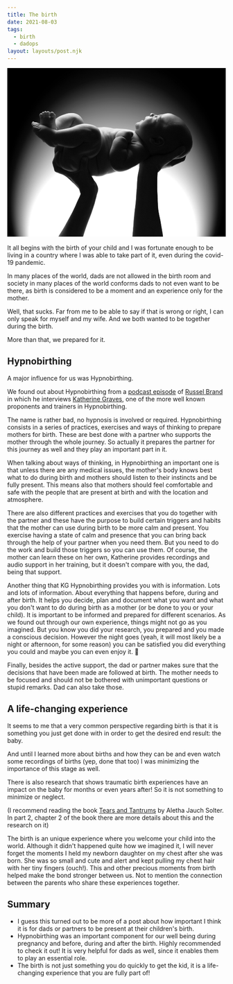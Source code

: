 ```yaml
---
title: The birth
date: 2021-08-03
tags:
  - birth
  - dadops
layout: layouts/post.njk
---
```

![](/img/Depositphotos_13773062_s-2019.jpg)

It all begins with the birth of your child and I was fortunate enough to be living in a country where I was able to take part of it, even during the covid-19 pandemic.

In many places of the world, dads are not allowed in the birth room and society in many places of the world conforms dads to not even want to be there, as birth is considered to be a moment and an experience only for the mother.

Well, that sucks. Far from me to be able to say if that is wrong or right, I can only speak for myself and my wife. And we both wanted to be together during the birth.

More than that, we prepared for it. 

## Hypnobirthing

A major influence for us was Hypnobirthing.

We found out about Hypnobirthing from a [podcast episode](https://www.kghypnobirthing.com/hypnobirthing-videos/russell-brand-talks-about-kghypnobirthing/under-the-skin-podcast-birth-feminism-power.html) of [Russel Brand ](https://www.russellbrand.com/) in which he interviews [Katherine Graves](https://www.kghypnobirthing.com/), one of the more well known proponents and trainers in Hypnobirthing.

The name is rather bad, no hypnosis is involved or required. Hypnobirthing consists in a series of practices, exercises and ways of thinking to prepare mothers for birth. These are best done with a partner who supports the mother through the whole journey. So actually it prepares the partner for this journey as well and they play an important part in it.

When talking about ways of thinking, in Hypnobirthing an important one is that unless there are any medical issues, the mother's body knows best what to do during birth and mothers should listen to their instincts and be fully present. This means also that mothers should feel comfortable and safe with the people that are present at birth and with the location and atmosphere.

There are also different practices and exercises that you do together with the partner and these have the purpose to build certain triggers and habits that the mother can use during birth to be more calm and present. You exercise having a state of calm and presence that you can bring back through the help of your partner when you need them. But you need to do the work and build those triggers so you can use them. Of course, the mother can learn these on her own, Katherine provides recordings and audio support in her training, but it doesn't compare with you, the dad, being that support.

Another thing that KG Hypnobirthing provides you with is information. Lots and lots of information. About everything that happens before, during and after birth. It helps you decide, plan and document what you want and what you don't want to do during birth as a mother (or be done to you or your child). It is important to be informed and prepared for different scenarios. As we found out through our own experience, things might not go as you imagined. But you know you did your research, you prepared and you made a conscious decision. However the night goes (yeah, it will most likely be a night or afternoon, for some reason) you can be satisfied you did everything you could and maybe you can even enjoy it. 🙂

Finally, besides the active support, the dad or partner makes sure that the decisions that have been made are followed at birth. The mother needs to be focused and should not be bothered with unimportant questions or stupid remarks. Dad can also take those. 

## A life-changing experience

It seems to me that a very common perspective regarding birth is that it is something you just get done with in order to get the desired end result: the baby.

And until I learned more about births and how they can be and even watch some recordings of births (yep, done that too) I was minimizing the importance of this stage as well.

There is also research that shows traumatic birth experiences have an impact on the baby for months or even years after! So it is not something to minimize or neglect.

(I recommend reading the book [Tears and Tantrums](https://www.amazon.com/Tears-Tantrums-What-Babies-Children/dp/0961307366/) by Aletha Jauch Solter. In part 2, chapter 2 of the book there are more details about this and the research on it)

The birth is an unique experience where you welcome your child into the world. Although it didn't happened quite how we imagined it, I will never forget the moments I held my newborn daughter on my chest after she was born. She was so small and cute and alert and kept pulling my chest hair with her tiny fingers (ouch!). This and other precious moments from birth helped make the bond stronger between us. Not to mention the connection between the parents who share these experiences together.

## Summary

- I guess this turned out to be more of a post about how important I think it is for dads or partners to be present at their children's birth.
- Hypnobirthing was an important component for our well being during pregnancy and before, during and after the birth. Highly recommended to check it out! It is very helpful for dads as well, since it enables them to play an essential role.
- The birth is not just something you do quickly to get the kid, it is a life-changing experience that you are fully part of! 